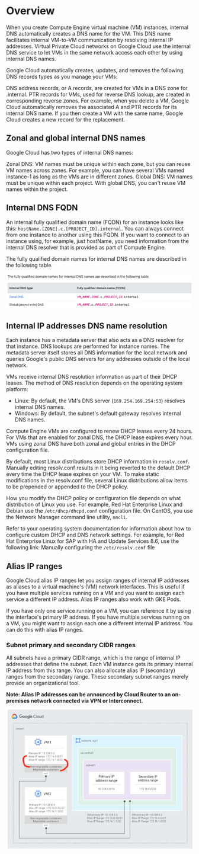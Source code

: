 # Overview

When you create Compute Engine virtual machine (VM) instances, internal DNS automatically creates a DNS name for the VM. This DNS name facilitates internal VM-to-VM communication by resolving internal IP addresses. Virtual Private Cloud networks on Google Cloud use the internal DNS service to let VMs in the same network access each other by using internal DNS names.

Google Cloud automatically creates, updates, and removes the following DNS records types as you manage your VMs:

DNS address records, or A records, are created for VMs in a DNS zone for .internal.
PTR records for VMs, used for reverse DNS lookup, are created in corresponding reverse zones.
For example, when you delete a VM, Google Cloud automatically removes the associated A and PTR records for its internal DNS name. If you then create a VM with the same name, Google Cloud creates a new record for the replacement.

## Zonal and global internal DNS names

Google Cloud has two types of internal DNS names:

Zonal DNS: VM names must be unique within each zone, but you can reuse VM names across zones. For example, you can have several VMs named instance-1 as long as the VMs are in different zones.
Global DNS: VM names must be unique within each project. With global DNS, you can't reuse VM names within the project.

## Internal DNS FQDN

An internal fully qualified domain name (FQDN) for an instance looks like this: `hostName.[ZONE].c.[PROJECT_ID].internal`.
You can always connect from one instance to another using this FQDN. If you want to connect to an instance using, for example, 
just hostName, you need information from the internal DNS resolver that is provided as part of Compute Engine.

The fully qualified domain names for internal DNS names are described in the following table.

![arch](diagram/1.png)

## Internal IP addresses DNS name resolution

Each instance has a metadata server that also acts as a DNS resolver for that instance. DNS lookups are performed 
for instance names. The metadata server itself stores all DNS information for the local network and queries Google's 
public DNS servers for any addresses outside of the local network.

VMs receive internal DNS resolution information as part of their DHCP leases. The method of DNS resolution depends on the operating 
system platform:

- Linux: By default, the VM's DNS server (`169.254.169.254:53`) resolves internal DNS names.
- Windows: By default, the subnet's default gateway resolves internal DNS names.

Compute Engine VMs are configured to renew DHCP leases every 24 hours. For VMs that are enabled for zonal DNS, the DHCP lease expires 
every hour. VMs using zonal DNS have both zonal and global entries in the DHCP configuration file.

By default, most Linux distributions store DHCP information in `resolv.conf`. Manually editing resolv.conf results in it being reverted 
to the default DHCP every time the DHCP lease expires on your VM. To make static modifications in the resolv.conf file, several Linux 
distributions allow items to be prepended or appended to the DHCP policy.

How you modify the DHCP policy or configuration file depends on what distribution of Linux you use. For example, Red Hat Enterprise Linux 
and Debian use the `/etc/dhcp/dhcpd.conf` configuration file. On CentOS, you use the Network Manager command line utility, `nmcli`.

Refer to your operating system documentation for information about how to configure custom DHCP and DNS network settings. For example, for 
Red Hat Enterprise Linux for SAP with HA and Update Services 8.6, use the following link: Manually configuring the `/etc/resolv.conf` file

## Alias IP ranges

Google Cloud alias IP ranges let you assign ranges of internal IP addresses as aliases to a virtual machine's (VM) network interfaces. This is useful if you have multiple services running on a VM and you want to assign each service a different IP address. Alias IP ranges also work with GKE Pods.

If you have only one service running on a VM, you can reference it by using the interface's primary IP address. If you have multiple services running on a VM, you might want to assign each one a different internal IP address. You can do this with alias IP ranges.

### Subnet primary and secondary CIDR ranges
All subnets have a primary CIDR range, which is the range of internal IP addresses that define the subnet. Each VM instance gets its primary internal IP address from this range. You can also allocate alias IP (secondary) ranges from the secondary range. These secondary subnet ranges merely provide an organizational tool.

**Note: Alias IP addresses can be announced by Cloud Router to an on-premises network connected via VPN or Interconnect.**

![arch](diagram/2.png)



